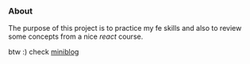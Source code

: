 ### About

The purpose of this project is to practice my fe skills and also to review some concepts from a nice _react_ course.

btw :) check [miniblog](https://oldsoulofmo.bearblog.dev/)

